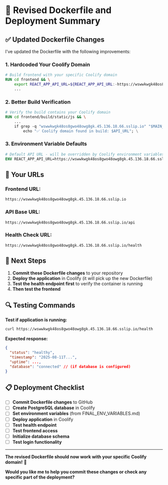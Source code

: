 # 🔧 Revised Dockerfile and Deployment Summary

## ✅ Updated Dockerfile Changes

I've updated the Dockerfile with the following improvements:

### 1. **Hardcoded Your Coolify Domain**
```dockerfile
# Build frontend with your specific Coolify domain
RUN cd frontend && \
    export REACT_APP_API_URL=${REACT_APP_API_URL:-https://wswwkwgk48os8gwo48owg8gk.45.136.18.66.sslip.io/api} && \
    ...
```

### 2. **Better Build Verification**
```dockerfile
# Verify the build contains your Coolify domain
RUN cd frontend/build/static/js && \
    ...
    if grep -q "wswwkwgk48os8gwo48owg8gk.45.136.18.66.sslip.io" "$MAIN_JS"; then \
        echo "✅ Coolify domain found in build: $API_URL"; \
```

### 3. **Environment Variable Defaults**
```dockerfile
# Default API URL - will be overridden by Coolify environment variables
ENV REACT_APP_API_URL=https://wswwkwgk48os8gwo48owg8gk.45.136.18.66.sslip.io/api
```

## 🎯 Your URLs

### **Frontend URL:**
`https://wswwkwgk48os8gwo48owg8gk.45.136.18.66.sslip.io`

### **API Base URL:**
`https://wswwkwgk48os8gwo48owg8gk.45.136.18.66.sslip.io/api`

### **Health Check URL:**
`https://wswwkwgk48os8gwo48owg8gk.45.136.18.66.sslip.io/health`

## 🚀 Next Steps

1. **Commit these Dockerfile changes** to your repository
2. **Deploy the application** in Coolify (it will pick up the new Dockerfile)
3. **Test the health endpoint first** to verify the container is running
4. **Then test the frontend**

## 🔍 Testing Commands

**Test if application is running:**
```bash
curl https://wswwkwgk48os8gwo48owg8gk.45.136.18.66.sslip.io/health
```

**Expected response:**
```json
{
  "status": "healthy",
  "timestamp": "2025-08-11T...",
  "uptime": ...,
  "database": "connected" // (if database is configured)
}
```

## 📋 Deployment Checklist

- [ ] **Commit Dockerfile changes** to GitHub
- [ ] **Create PostgreSQL database** in Coolify
- [ ] **Set environment variables** (from FINAL_ENV_VARIABLES.md)
- [ ] **Deploy application** in Coolify
- [ ] **Test health endpoint**
- [ ] **Test frontend access**
- [ ] **Initialize database schema**
- [ ] **Test login functionality**

---

**The revised Dockerfile should now work with your specific Coolify domain!** 🎉

**Would you like me to help you commit these changes or check any specific part of the deployment?**
